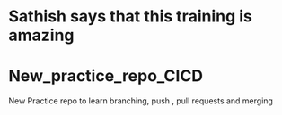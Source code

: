 # Sathish says that this training is amazing

# New_practice_repo_CICD
New Practice repo to learn branching, push , pull requests and merging
